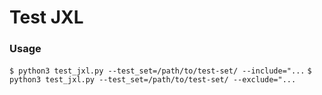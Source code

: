 # Test JXL

### Usage

`$ python3 test_jxl.py --test_set=/path/to/test-set/ --include="...`
`$ python3 test_jxl.py --test_set=/path/to/test-set/ --exclude="...`
